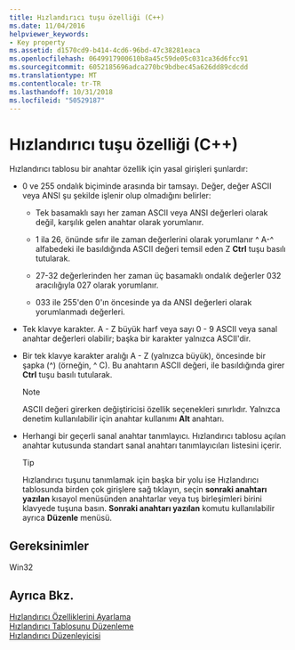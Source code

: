 ```yaml
---
title: Hızlandırıcı tuşu özelliği (C++)
ms.date: 11/04/2016
helpviewer_keywords:
- Key property
ms.assetid: d1570cd9-b414-4cd6-96bd-47c38281eaca
ms.openlocfilehash: 0649917900610b8a45c59de05c031ca36d6fcc91
ms.sourcegitcommit: 6052185696adca270bc9bdbec45a626dd89cdcdd
ms.translationtype: MT
ms.contentlocale: tr-TR
ms.lasthandoff: 10/31/2018
ms.locfileid: "50529187"
---
```

# <a name="accelerator-key-property-c"></a>Hızlandırıcı tuşu özelliği (C++)

Hızlandırıcı tablosu bir anahtar özellik için yasal girişleri şunlardır:

- 0 ve 255 ondalık biçiminde arasında bir tamsayı. Değer, değer ASCII veya ANSI şu şekilde işlenir olup olmadığını belirler:

   - Tek basamaklı sayı her zaman ASCII veya ANSI değerleri olarak değil, karşılık gelen anahtar olarak yorumlanır.

   - 1 ila 26, önünde sıfır ile zaman değerlerini olarak yorumlanır ^ A-^ alfabedeki ile basıldığında ASCII değeri temsil eden Z **Ctrl** tuşu basılı tutularak.

   - 27-32 değerlerinden her zaman üç basamaklı ondalık değerler 032 aracılığıyla 027 olarak yorumlanır.

   - 033 ile 255'den 0'ın öncesinde ya da ANSI değerleri olarak yorumlanmadı değerleri.

- Tek klavye karakter. A - Z büyük harf veya sayı 0 - 9 ASCII veya sanal anahtar değerleri olabilir; başka bir karakter yalnızca ASCII'dir.

- Bir tek klavye karakter aralığı A - Z (yalnızca büyük), öncesinde bir şapka (^) (örneğin, ^ C). Bu anahtarın ASCII değeri, ile basıldığında girer **Ctrl** tuşu basılı tutularak.

   > [!NOTE]
   > ASCII değeri girerken değiştiricisi özellik seçenekleri sınırlıdır. Yalnızca denetim kullanılabilir için anahtar kullanımı **Alt** anahtarı.

- Herhangi bir geçerli sanal anahtar tanımlayıcı. Hızlandırıcı tablosu açılan anahtar kutusunda standart sanal anahtarı tanımlayıcıları listesini içerir.

   > [!TIP]
   > Hızlandırıcı tuşunu tanımlamak için başka bir yolu ise Hızlandırıcı tablosunda birden çok girişlere sağ tıklayın, seçin **sonraki anahtarı yazılan** kısayol menüsünden anahtarlar veya tuş birleşimleri birini klavyede tuşuna basın. **Sonraki anahtarı yazılan** komutu kullanılabilir ayrıca **Düzenle** menüsü.

## <a name="requirements"></a>Gereksinimler

Win32

## <a name="see-also"></a>Ayrıca Bkz.

[Hızlandırıcı Özelliklerini Ayarlama](../windows/setting-accelerator-properties.md)<br/>
[Hızlandırıcı Tablosunu Düzenleme](../windows/editing-in-an-accelerator-table.md)<br/>
[Hızlandırıcı Düzenleyicisi](../windows/accelerator-editor.md)